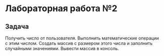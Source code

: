 # Лабораторная работа №2

## Задача
Получить число от пользователя.
Выполнить математические операции с этим числом.
Создать массив с размером этого числа и заполнить случайными значениями.
Вывести массив в консоль.
